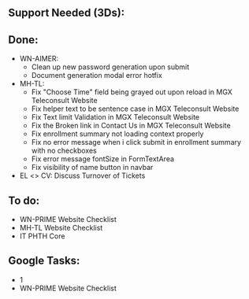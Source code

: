 ## Support Needed (3Ds):
## Done:
  - WN-AIMER:
    - Clean up new password generation upon submit
    - Document generation modal error hotfix
  - MH-TL:
    - Fix "Choose Time" field being grayed out upon reload in MGX Teleconsult Website
    - Fix helper text to be sentence case in MGX Teleconsult Website
    - Fix Text limit Validation in MGX Teleconsult Website
    - Fix the Broken link in Contact Us in MGX Teleconsult Website
    - Fix enrollment summary not loading context properly
    - Fix no error message when i click submit in enrollment summary with no checkboxes
    - Fix error message fontSize in FormTextArea
    - Fix visibility of name button in navbar
  - EL <> CV: Discuss Turnover of Tickets
## To do:
  - WN-PRIME Website Checklist
  - MH-TL Website Checklist
  - IT PHTH Core
## Google Tasks:
  - 1
  - WN-PRIME Website Checklist